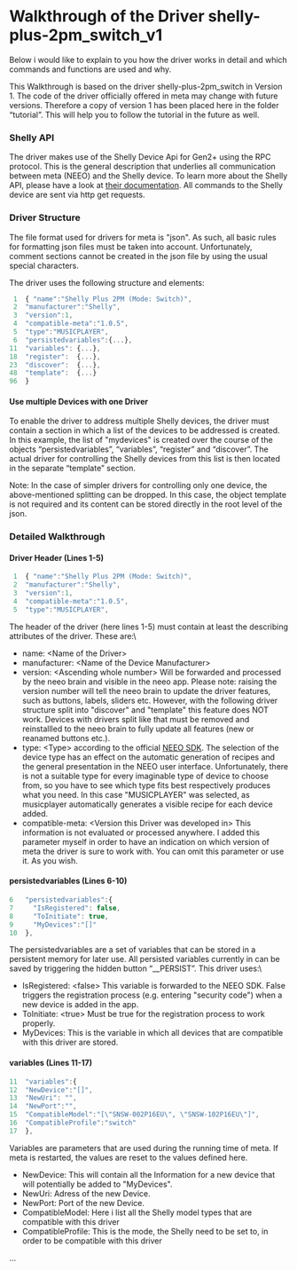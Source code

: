 # Walkthrough of the Driver shelly-plus-2pm_switch_v1
Below i would like to explain to you how the driver works in detail and which commands and functions are used and why.

This Walkthrough is based on the driver shelly-plus-2pm_switch in Version 1. The code of the driver officially offered in meta may change with future versions. Therefore a copy of version 1 has been placed here in the folder “tutorial”. This will help you to follow the tutorial in the future as well.

### Shelly API
The driver makes use of the Shelly Device Api for Gen2+ using the RPC protocol. This is the general description that underlies all communication between meta (NEEO) and the Shelly device. To learn more about the Shelly API, please have a look at [their documentation](https://shelly-api-docs.shelly.cloud/gen2/). All commands to the Shelly device are sent via http get requests.

### Driver Structure
The file format used for drivers for meta is "json". As such, all basic rules for formatting json files must be taken into account. Unfortunately, comment sections cannot be created in the json file by using the usual special characters.

The driver uses the following structure and elements:

```javascript
 1  { "name":"Shelly Plus 2PM (Mode: Switch)", 
 2  "manufacturer":"Shelly",
 3  "version":1,
 4  "compatible-meta":"1.0.5",
 5  "type":"MUSICPLAYER",
 6  "persistedvariables":{...},
11  "variables": {...},
18  "register":  {...},
23  "discover":  {...},
48  "template":  {...}
96  }
```
#### Use multiple Devices with one Driver
To enable the driver to address multiple Shelly devices, the driver must contain a section in which a list of the devices to be addressed is created.\
In this example, the list of "mydevices" is created over the course of the objects “persistedvariables”, “variables”, “register” and “discover”.
The actual driver for controlling the Shelly devices from this list is then located in the separate “template” section.

Note: In the case of simpler drivers for controlling only one device, the above-mentioned splitting can be dropped. In this case, the object template is not required and its content can be stored directly in the root level of the json.

### Detailed Walkthrough

#### Driver Header (Lines 1-5)
```javascript
 1  { "name":"Shelly Plus 2PM (Mode: Switch)", 
 2  "manufacturer":"Shelly",
 3  "version":1,
 4  "compatible-meta":"1.0.5",
 5  "type":"MUSICPLAYER",
```
The header of the driver (here lines 1-5) must contain at least the describing attributes of the driver. These are:\
- name: \<Name of the Driver\>
- manufacturer: \<Name of the Device Manufacturer\>
- version: \<Ascending whole number\> Will be forwarded and processed by the neeo brain and visible in the neeo app. Please note: raising the version number will tell the neeo brain to update the driver features, such as buttons, labels, sliders etc. However, with the following driver structure split into "discover" and "template" this feature does NOT work. Devices with drivers split like that must be removed and reinstallled to the neeo brain to fully update all features (new or reanamed buttons etc.).
- type: \<Type\> according to the official [NEEO SDK](https://neeoinc.github.io/neeo-sdk/#src-lib-models-devicebuilder.ts-settype). The selection of the device type has an effect on the automatic generation of recipes and the general presentation in the NEEO user interface. Unfortunately, there is not a suitable type for every imaginable type of device to choose from, so you have to see which type fits best respectively produces what you need. In this case "MUSICPLAYER" was selected, as musicplayer automatically generates a visible recipe for each device added.
- compatible-meta: \<Version this Driver was developed in\> This information is not evaluated or processed anywhere. I added this parameter myself in order to have an indication on which version of meta the driver is sure to work with. You can omit this parameter or use it. As you wish.

#### persistedvariables (Lines 6-10)
```javascript
6   "persistedvariables":{
7     "IsRegistered": false,
8     "ToInitiate": true,
9     "MyDevices":"[]"
10  },
```

The persistedvariables are a set of variables that can be stored in a persistent memory for later use. All persisted variables currently in can be saved by triggering the hidden button “__PERSIST”. This driver uses:\
- IsRegistered: \<false\> This variable is forwarded to the NEEO SDK. False triggers the registration process (e.g. entering "security code") when a new device is added in the app.
- ToInitiate: \<true\> Must be true for the registration process to work properly.
- MyDevices: This is the variable in which all devices that are compatible with this driver are stored. 

#### variables (Lines 11-17)
```javascript
11  "variables":{
12  "NewDevice":"[]",
13  "NewUri": "",
14  "NewPort":"",
15  "CompatibleModel":"[\"SNSW-002P16EU\", \"SNSW-102P16EU\"]",
16  "CompatibleProfile":"switch"
17  },
```

Variables are parameters that are used during the running time of meta. If meta is restarted, the values are reset to the values defined here.
- NewDevice: This will contain all the Information for a new device that will potentially be added to "MyDevices".
- NewUri: Adress of the new Device.
- NewPort: Port of the new Device.
- CompatibleModel: Here i list all the Shelly model types that are compatible with this driver
- CompatibleProfile: This is the mode, the Shelly need to be set to, in order to be compatible with this driver




...
